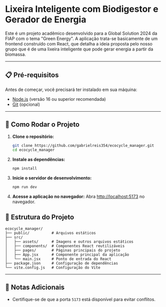 # Lixeira Inteligente com Biodigestor e Gerador de Energia

Este é um projeto acadêmico desenvolvido para a Global Solution 2024 da FIAP com o tema "Green Energy". A aplicação trata-se basicamente de um frontend construído com React, que detalha a ideia proposta pelo nosso grupo que é de uma lixeira inteligente que pode gerar energia a partir da biomassa.

---

## 📋 Pré-requisitos

Antes de começar, você precisará ter instalado em sua máquina:

- [Node.js](https://nodejs.org) (versão 16 ou superior recomendada)
- [Git](https://git-scm.com) (opcional)

---

## 🚀 Como Rodar o Projeto

1. **Clone o repositório:**
   ```bash
   git clone https://github.com/gabrielreis354/ecocycle_manager.git
   cd ecocycle_manager
   ```

2. **Instale as dependências:**
   ```bash
   npm install
   ```

3. **Inicie o servidor de desenvolvimento:**
   ```bash
   npm run dev
   ```

4. **Acesse a aplicação no navegador:**
   Abra [http://localhost:5173](http://localhost:5173) no navegador.
   
## 🌟 Estrutura do Projeto

```plaintext
ecocycle_manager/
├── public/          # Arquivos estáticos
├── src/             
│   ├── assets/      # Imagens e outros arquivos estáticos
│   ├── components/  # Componentes React reutilizáveis
│   ├── pages/       # Páginas principais do projeto
│   ├── App.jsx      # Componente principal da aplicação
│   └── main.jsx     # Ponto de entrada do React
├── package.json     # Configuração de dependências
└── vite.config.js   # Configuração do Vite
```

---

## 📖 Notas Adicionais

- Certifique-se de que a porta `5173` está disponível para evitar conflitos.
